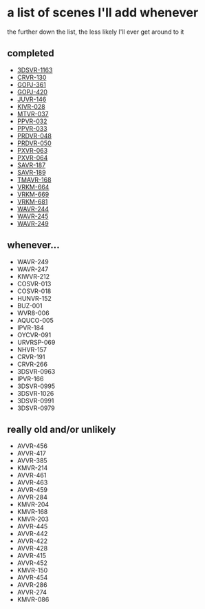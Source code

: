 # a list of scenes I'll add whenever
the further down the list, the less likely I'll ever get around to it

## completed
* [3DSVR-1163](https://github.com/vt-idiot/JAV-VR-JSON/blob/main/3DSVR/3DSVR-1163.json)
* [CRVR-130](https://github.com/vt-idiot/JAV-VR-JSON/blob/main/CRVR/CRVR-130.json)
* [GOPJ-361](https://github.com/vt-idiot/JAV-VR-JSON/blob/main/GOPJ/GOPJ-361.json)
* [GOPJ-420](https://github.com/vt-idiot/JAV-VR-JSON/blob/main/GOPJ/GOPJ-420.json)
* [JUVR-146](https://github.com/vt-idiot/JAV-VR-JSON/blob/main/JUVR/JUVR-146.json)
* [KIVR-028](https://github.com/vt-idiot/JAV-VR-JSON/blob/main/KIVR/KIVR-028.json)
* [MTVR-037](https://github.com/vt-idiot/JAV-VR-JSON/blob/main/MTVR/MTVR-037.json)
* [PPVR-032](https://github.com/vt-idiot/JAV-VR-JSON/blob/main/PPVR/PPVR-032.json)
* [PPVR-033](https://github.com/vt-idiot/JAV-VR-JSON/blob/main/PPVR/PPVR-033.json)
* [PRDVR-048](https://github.com/vt-idiot/JAV-VR-JSON/blob/main/PRDVR%20%5BPrestige%20%22PRVR%22%5D/PRDVR-048.json)
* [PRDVR-050](https://github.com/vt-idiot/JAV-VR-JSON/blob/main/PRDVR%20%5BPrestige%20%22PRVR%22%5D/PRDVR-050.json)
* [PXVR-063](https://github.com/vt-idiot/JAV-VR-JSON/blob/main/PXVR/PXVR-063.json)
* [PXVR-064](https://github.com/vt-idiot/JAV-VR-JSON/blob/main/PXVR/PXVR-064.json)
* [SAVR-187](https://github.com/vt-idiot/JAV-VR-JSON/blob/main/SAVR/SAVR-187.json)
* [SAVR-189](https://github.com/vt-idiot/JAV-VR-JSON/blob/main/SAVR/SAVR-189.json)
* [TMAVR-168](https://github.com/vt-idiot/JAV-VR-JSON/blob/main/TMAVR/TMAVR-168.json)
* [VRKM-664](https://github.com/vt-idiot/JAV-VR-JSON/blob/main/VRKM/VRKM-664.json)
* [VRKM-669](https://github.com/vt-idiot/JAV-VR-JSON/blob/main/VRKM/VRKM-669.json)
* [VRKM-681](https://github.com/vt-idiot/JAV-VR-JSON/blob/main/VRKM/VRKM-681.json)
* [WAVR-244](https://github.com/vt-idiot/JAV-VR-JSON/blob/main/WAVR/WAVR-244.json)
* [WAVR-245](https://github.com/vt-idiot/JAV-VR-JSON/blob/main/WAVR/WAVR-245.json)
* [WAVR-249](https://github.com/vt-idiot/JAV-VR-JSON/blob/main/WAVR/WAVR-249.json)


## whenever...
* WAVR-249
* WAVR-247
* KIWVR-212
* COSVR-013
* COSVR-018
* HUNVR-152
* BUZ-001
* WVR8-006
* AQUCO-005
* IPVR-184
* OYCVR-091
* URVRSP-069
* NHVR-157
* CRVR-191
* CRVR-266
* 3DSVR-0963
* IPVR-166
* 3DSVR-0995
* 3DSVR-1026
* 3DSVR-0991
* 3DSVR-0979


## really old and/or unlikely
* AVVR-456
* AVVR-417
* AVVR-385
* KMVR-214
* AVVR-461
* AVVR-463
* AVVR-459
* AVVR-284
* KMVR-204
* KMVR-168
* KMVR-203
* AVVR-445
* AVVR-442
* AVVR-422
* AVVR-428
* AVVR-415
* AVVR-452
* KMVR-150
* AVVR-454
* AVVR-286
* AVVR-274
* KMVR-086
